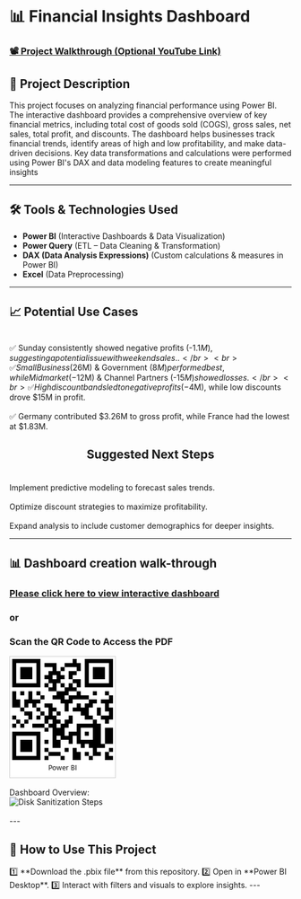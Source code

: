 <h1>📊  Financial Insights Dashboard</h1> 

### [📽️ Project Walkthrough (Optional YouTube Link)](https://your-youtube-link.com)  

<h2>📌 Project Description</h2>  

This project focuses on analyzing financial performance using Power BI. The interactive dashboard provides a comprehensive overview of key financial metrics, including total cost of goods sold (COGS), gross sales, net sales, total profit, and discounts. The dashboard helps businesses track financial trends, identify areas of high and low profitability, and make data-driven decisions.
Key data transformations and calculations were performed using Power BI's DAX and data modeling features to create meaningful insights

---

<h2>🛠️ Tools & Technologies Used</h2> 

- **Power BI** (Interactive Dashboards & Data Visualization)  
- **Power Query** (ETL – Data Cleaning & Transformation)  
- **DAX (Data Analysis Expressions)** (Custom calculations & measures in Power BI)  
- **Excel** (Data Preprocessing)  



---

<h2>📈 Potential Use Cases</h2>  

<br>✅ Sunday consistently showed negative profits (-$1.1M), suggesting a potential issue with weekend sales..</br>
<br>✅ Small Business ($26M) & Government ($8M) performed best, while Midmarket (-$12M) & Channel Partners (-$15M) showed losses.</br>
<br>✅ High discount bands led to negative profits (-$4M), while low discounts drove $15M in profit.</br>
<br>✅ Germany contributed $3.26M to gross profit, while France had the lowest at $1.83M.</br>


 <h2> <p align="center">Suggested Next Steps<br/></h2>
<br>Implement predictive modeling to forecast sales trends.<br/>
<br>Optimize discount strategies to maximize profitability.<br/>
<br>Expand analysis to include customer demographics for deeper insights.

---


<h2>📊 Dashboard creation walk-through</h2>  

### [Please click here to view interactive dashboard](https://app.powerbi.com/view?r=eyJrIjoiZGM3YTgyZmItMzk5Ni00N2QxLWE3ZmUtNjI4ODMxNWVjMWEzIiwidCI6IjgwZGY3ODU4LWVlMGQtNDljOS04YTE4LWU4ODU0M2QyNzE4YiJ9)
### or 
### Scan the QR Code to Access the PDF
![QR Code for PDF](https://github.com/vanniee/Financial-Dashboard/blob/main/Financial%20Dashboard%20QRCode.jpg)

<!-- !
<p align="center">
📌 **💻 View Interactive Report** <br/>
Scan to View the Project  
![QR Code](github_qr.png) 

<img src="Hr_Dashboard.pdf" height="80%" width="80%" alt="Power BI Dashboard"/> 
</p>  --!>


Dashboard Overview: <br/>
<img src="https://i.imgur.com/E831q7p.png" height="80%" width="80%" alt="Disk Sanitization Steps"/>
<br />  
<br />

---


<h2>🚀 How to Use This Project</h2>  
1️⃣ **Download the .pbix file** from this repository.  
2️⃣ Open in **Power BI Desktop**.  
3️⃣ Interact with filters and visuals to explore insights.  

---


<!--
 ```diff
- text in red
+ text in green
! text in orange
# text in gray
@@ text in purple (and bold)@@
```
--!>
